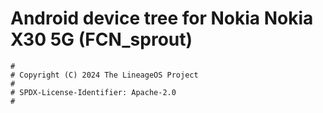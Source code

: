 # Android device tree for Nokia Nokia X30 5G (FCN_sprout)

```
#
# Copyright (C) 2024 The LineageOS Project
#
# SPDX-License-Identifier: Apache-2.0
#
```
